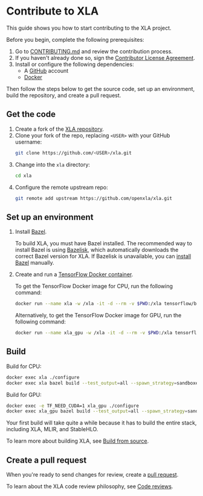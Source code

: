 # Contribute to XLA

This guide shows you how to start contributing to the XLA project.

Before you begin, complete the following prerequisites:

1. Go to [CONTRIBUTING.md](../CONTRIBUTING.md) and review the contribution
   process.
2. If you haven't already done so, sign the
   [Contributor License Agreement](https://cla.developers.google.com/about).
3. Install or configure the following dependencies:
   - A [GitHub](https://github.com/) account
   - [Docker](https://www.docker.com/)

Then follow the steps below to get the source code, set up an environment,
build the repository, and create a pull request.

## Get the code

1. Create a fork of the [XLA repository](https://github.com/openxla/xla).
2. Clone your fork of the repo, replacing `<USER>` with your GitHub username:
   ```sh
   git clone https://github.com/<USER>/xla.git
   ```
3. Change into the `xla` directory:
   ```sh
   cd xla
   ```
4. Configure the remote upstream repo:
   ```sh
   git remote add upstream https://github.com/openxla/xla.git
   ```

## Set up an environment

1. Install [Bazel](https://bazel.build/install).

   To build XLA, you must have Bazel installed. The recommended way to install
   Bazel is using [Bazelisk](https://github.com/bazelbuild/bazelisk#readme),
   which automatically downloads the correct Bazel version for XLA. If Bazelisk
   is unavailable, you can [install Bazel](https://bazel.build/install)
   manually.
2. Create and run a
   [TensorFlow Docker container](https://www.tensorflow.org/install/docker).

   To get the TensorFlow Docker image for CPU, run the following command:

   ```sh
   docker run --name xla -w /xla -it -d --rm -v $PWD:/xla tensorflow/build:latest-python3.9 bash
   ```

   Alternatively, to get the TensorFlow Docker image for GPU, run the following
   command:

   ```sh
   docker run --name xla_gpu -w /xla -it -d --rm -v $PWD:/xla tensorflow/tensorflow:devel-gpu bash
   ```

## Build

Build for CPU:

```sh
docker exec xla ./configure
docker exec xla bazel build --test_output=all --spawn_strategy=sandboxed --nocheck_visibility //xla/...
```

Build for GPU:

```sh
docker exec -e TF_NEED_CUDA=1 xla_gpu ./configure
docker exec xla_gpu bazel build --test_output=all --spawn_strategy=sandboxed --nocheck_visibility //xla/...
```

Your first build will take quite a while because it has to build the entire
stack, including XLA, MLIR, and StableHLO.

To learn more about building XLA, see
[Build from source](build_from_source.md).

## Create a pull request

When you're ready to send changes for review, create a
[pull request](https://docs.github.com/en/pull-requests/collaborating-with-pull-requests/proposing-changes-to-your-work-with-pull-requests/about-pull-requests).

To learn about the XLA code review philosophy, see
[Code reviews](code_reviews.md).
